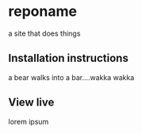 # reponame
a site that does things

## Installation instructions
a bear walks into a bar....wakka wakka

## View live
lorem ipsum
